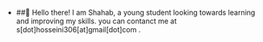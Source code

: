 - ##👋 Hello there!
I am Shahab, a young student looking towards learning and improving my skills.
you can contanct me at s[dot]hosseini306[at]gmail[dot]com .

<!---
shahabhm/shahabhm is a ✨ special ✨ repository because its `README.md` (this file) appears on your GitHub profile.
You can click the Preview link to take a look at your changes.
--->
